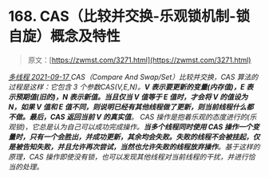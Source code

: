 <!--yml
category: 未分类
date: 0001-01-01 00:00:00
--->

# 168\. CAS（比较并交换-乐观锁机制-锁自旋）概念及特性

> 原文：[https://zwmst.com/3271.html](https://zwmst.com/3271.html)

   [ *多线程* ](https://zwmst.com/%e5%a4%9a%e7%ba%bf%e7%a8%8b)*[ <time datetime="2021-09-18T00:46:23+08:00"> 2021-09-17 </time> ](https://zwmst.com/3271.html)  CAS（Compare And Swap/Set）比较并交换，CAS 算法的过程是这样：它包含 3 个参数CAS(V,E,N)。**V 表示要更新的变量(内存值)，E 表示预期值(旧的)，N 表示新值。当且仅当 V 值等于 E 值时，才会将 V 的值设为 N，如果 V 值和 E 值不同，则说明已经有其他线程做了更新，则当前线程什么都不做。最后，CAS 返回当前 V 的真实值**。
CAS 操作是抱着乐观的态度进行的(乐观锁)，它总是认为自己可以成功完成操作。**当多个线程同时使用 CAS 操作一个变量时，只有一个会胜出，并成功更新，其余均会失败。失败的线程不会被挂起，仅是被告知失败，并且允许再次尝试，当然也允许失败的线程放弃操作**。基于这样的原理，CAS 操作即使没有锁，也可以发现其他线程对当前线程的干扰，并进行恰当的处理。*